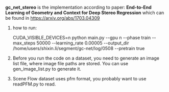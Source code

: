 **gc_net_stereo** is the implementation according to paper: **End-to-End Learning of Geometry and Context for Deep Stereo Regression** which can be found in https://arxiv.org/abs/1703.04309 



1. how to run:

   CUDA_VISIBLE_DEVICES=n python main.py --gpu n --phase train --max_steps 50000 --learning_rate 0.00005 --output_dir /home/users/shixin.li/segment/gc-net/log/0508 --pretrain true

2. Before you run the code on a dataset, you need to generate an image list file, where image file paths are stored. You can use gen_image_list.py to generate it.

3. Scene Flow dataset uses pfm format, you probably want to use readPFM.py to read.